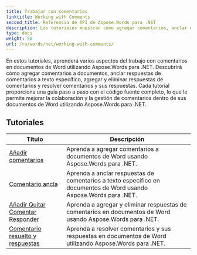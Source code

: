 ```yaml
---
title: Trabajar con comentarios
linktitle: Working with Comments
second_title: Referencia de API de Aspose.Words para .NET
description: Los tutoriales muestran cómo agregar comentarios, anclar comentarios, agregar/eliminar respuestas de comentarios, extraer comentarios y resolver comentarios y respuestas en Aspose.Words para .NET
type: docs
weight: 50
url: /ru/words/net/working-with-comments/
---
```


En estos tutoriales, aprenderá varios aspectos del trabajo con comentarios en documentos de Word utilizando Aspose.Words para .NET. Descubrirá cómo agregar comentarios a documentos, anclar respuestas de comentarios a texto específico, agregar y eliminar respuestas de comentarios y resolver comentarios y sus respuestas. Cada tutorial proporciona una guía paso a paso con el código fuente completo, lo que le permite mejorar la colaboración y la gestión de comentarios dentro de sus documentos de Word utilizando Aspose.Words para .NET.

 ## Tutoriales
| Título | Descripción |
| --- | --- |
| [Añadir comentarios](./add-comments/) | Aprenda a agregar comentarios a documentos de Word usando Aspose.Words para .NET. |
| [Comentario ancla](./anchor-comment/) | Aprenda a anclar respuestas de comentarios a texto específico en documentos de Word usando Aspose.Words para .NET. |
| [Añadir Quitar Comentar Responder](./add-remove-comment-reply/) | Aprenda a agregar y eliminar respuestas de comentarios en documentos de Word usando Aspose.Words para .NET. |
| [Comentario resuelto y respuestas](./comment-resolved-and-replies/) | Aprenda a resolver comentarios y sus respuestas en documentos de Word utilizando Aspose.Words para .NET. |